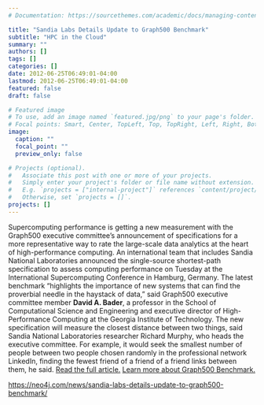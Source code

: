 ```yaml
---
# Documentation: https://sourcethemes.com/academic/docs/managing-content/

title: "Sandia Labs Details Update to Graph500 Benchmark"
subtitle: "HPC in the Cloud"
summary: ""
authors: []
tags: []
categories: []
date: 2012-06-25T06:49:01-04:00
lastmod: 2012-06-25T06:49:01-04:00
featured: false
draft: false

# Featured image
# To use, add an image named `featured.jpg/png` to your page's folder.
# Focal points: Smart, Center, TopLeft, Top, TopRight, Left, Right, BottomLeft, Bottom, BottomRight.
image:
  caption: ""
  focal_point: ""
  preview_only: false

# Projects (optional).
#   Associate this post with one or more of your projects.
#   Simply enter your project's folder or file name without extension.
#   E.g. `projects = ["internal-project"]` references `content/project/deep-learning/index.md`.
#   Otherwise, set `projects = []`.
projects: []
---
```


Supercomputing performance is getting a new measurement with the Graph500 executive committee’s announcement of specifications for a more representative way to rate the large-scale data analytics at the heart of high-performance computing. An international team that includes Sandia National Laboratories announced the single-source shortest-path specification to assess computing performance on Tuesday at the International Supercomputing Conference in Hamburg, Germany. The latest benchmark “highlights the importance of new systems that can find the proverbial needle in the haystack of data,” said Graph500 executive committee member **David A. Bader**, a professor in the School of Computational Science and Engineering and executive director of High-Performance Computing at the Georgia Institute of Technology. The new specification will measure the closest distance between two things, said Sandia National Laboratories researcher Richard Murphy, who heads the executive committee. For example, it would seek the smallest number of people between two people chosen randomly in the professional network LinkedIn, finding the fewest friend of a friend of a friend links between them, he said. [Read the full article.](http://www.hpcwire.com/hpcwire/2012-06-26/sandia_labs_details_update_to_graph500_benchmark.html) [Learn more about Graph500 Benchmark.](http://www.graph500.org/)  


https://neo4j.com/news/sandia-labs-details-update-to-graph500-benchmark/
